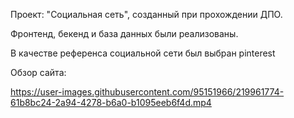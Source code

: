 Проект: "Социальная сеть", созданный при прохождении ДПО.

Фронтенд, бекенд и база данных были реализованы.

В качестве референса социальной сети был выбран pinterest

Обзор сайта:
  
https://user-images.githubusercontent.com/95151966/219961774-61b8bc24-2a94-4278-b6a0-b1095eeb6f4d.mp4
